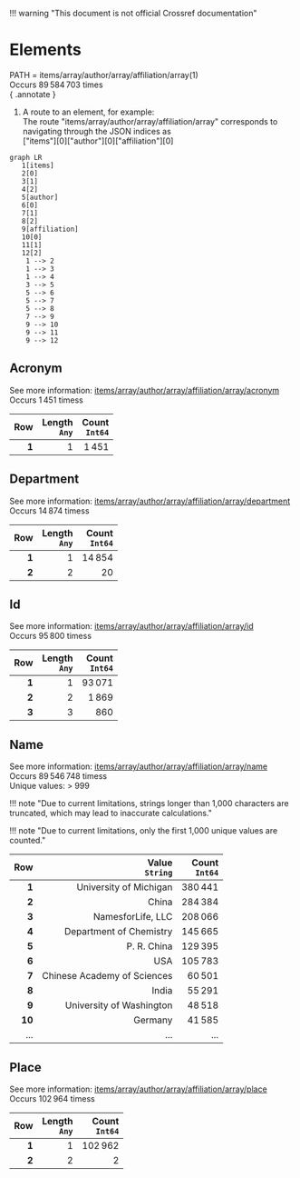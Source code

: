 !!! warning "This document is not official Crossref documentation"
# Elements
PATH = items/array/author/array/affiliation/array(1)  
Occurs 89 584 703 times  
{ .annotate }

1. A route to an element, for example:  
   The route "items/array/author/array/affiliation/array" corresponds to navigating through the JSON indices as  
   ["items"][0]["author"][0]["affiliation"][0]  

```mermaid
graph LR
   1[items]
   2[0]
   3[1]
   4[2]
   5[author]
   6[0]
   7[1]
   8[2]
   9[affiliation]
   10[0]
   11[1]
   12[2]
    1 --> 2
    1 --> 3
    1 --> 4
    3 --> 5
    5 --> 6
    5 --> 7
    5 --> 8
    7 --> 9
    9 --> 10
    9 --> 11
    9 --> 12
```


## Acronym
See more information: [items/array/author/array/affiliation/array/acronym](acronym/index.md)  
Occurs 1 451 timess  

| **Row** | **Length**<br>`Any` | **Count**<br>`Int64` |
|--------:|--------------------:|---------------------:|
| **1**   | 1                   | 1 451                |

## Department
See more information: [items/array/author/array/affiliation/array/department](department/index.md)  
Occurs 14 874 timess  

| **Row** | **Length**<br>`Any` | **Count**<br>`Int64` |
|--------:|--------------------:|---------------------:|
| **1**   | 1                   | 14 854               |
| **2**   | 2                   | 20                   |

## Id
See more information: [items/array/author/array/affiliation/array/id](id/index.md)  
Occurs 95 800 timess  

| **Row** | **Length**<br>`Any` | **Count**<br>`Int64` |
|--------:|--------------------:|---------------------:|
| **1**   | 1                   | 93 071               |
| **2**   | 2                   | 1 869                |
| **3**   | 3                   | 860                  |

## Name
See more information: [items/array/author/array/affiliation/array/name](name/index.md)  
Occurs 89 546 748 timess  
Unique values: > 999  

!!! note "Due to current limitations, strings longer than 1,000 characters are truncated, which may lead to inaccurate calculations."

!!! note "Due to current limitations, only the first 1,000 unique values are counted."

| **Row** | **Value**<br>`String`       | **Count**<br>`Int64` |
|--------:|----------------------------:|---------------------:|
| **1**   | University of Michigan      | 380 441              |
| **2**   | China                       | 284 384              |
| **3**   | NamesforLife, LLC           | 208 066              |
| **4**   | Department of Chemistry     | 145 665              |
| **5**   | P. R. China                 | 129 395              |
| **6**   | USA                         | 105 783              |
| **7**   | Chinese Academy of Sciences | 60 501               |
| **8**   | India                       | 55 291               |
| **9**   | University of Washington    | 48 518               |
| **10**  | Germany                     | 41 585               |
| ... | ... | ... |

## Place
See more information: [items/array/author/array/affiliation/array/place](place/index.md)  
Occurs 102 964 timess  

| **Row** | **Length**<br>`Any` | **Count**<br>`Int64` |
|--------:|--------------------:|---------------------:|
| **1**   | 1                   | 102 962              |
| **2**   | 2                   | 2                    |

